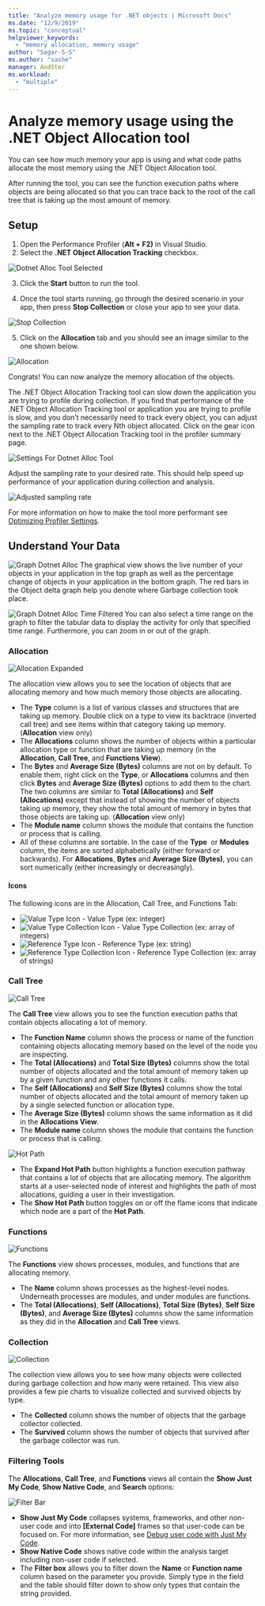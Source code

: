 ```yaml
---
title: "Analyze memory usage for .NET objects | Microsoft Docs"
ms.date: "12/9/2019"
ms.topic: "conceptual"
helpviewer_keywords:
  - "memory allocation, memory usage"
author: "Sagar-S-S"
ms.author: "sashe"
manager: AndSter
ms.workload:
  - "multiple"
---
```



# Analyze memory usage using the .NET Object Allocation tool

You can see how much memory your app is using and what code paths allocate the most memory using the .NET Object Allocation tool.

After running the tool, you can see the function execution paths where objects are being allocated so that you can trace back to the root of the call tree that is taking up the most amount of memory.

## Setup

1. Open the Performance Profiler (**Alt + F2)** in Visual Studio.
2. Select the **.NET Object Allocation Tracking** checkbox.

![Dotnet Alloc Tool Selected](../profiling/media/dotnetalloctoolselected.png "Dotnet Alloc Tool Selected")

3. Click the **Start** button to run the tool.

4. Once the tool starts running, go through the desired scenario in your app, then press **Stop Collection** or close your app to see your data.

![Stop Collection](../profiling/media/stopcollectionlighttheme.png "Stop Collection")

5. Click on the **Allocation** tab and you should see an image similar to the one shown below.

![Allocation](../profiling/media/allocationview.png "Allocation")

Congrats! You can now analyze the memory allocation of the objects.

The .NET Object Allocation Tracking tool can slow down the application you are trying to profile during collection. If you find that performance of the .NET Object Allocation Tracking tool or application you are trying to profile is slow, and you don’t necessarily need to track every object, you can adjust the sampling rate to track every Nth object allocated. Click on the gear icon next to the .NET Object Allocation Tracking tool in the profiler summary page.


![Settings For Dotnet Alloc Tool](../profiling/media/dotnetallocsettings.png "Settings For Dotnet Alloc Tool")

Adjust the sampling rate to your desired rate. This should help speed up performance of your application during collection and analysis.

![Adjusted sampling rate](../profiling/media/adjustedsamplingratedotnetalloctool.png "Adjusted sampling rate")

For more information on how to make the tool more performant see [Optimizing Profiler Settings](../profiling/optimizing-profiler-settings.md).

## Understand Your Data

![Graph Dotnet Alloc](../profiling/media/graphdotnetalloc.png "Graph Dotnet Alloc")
The graphical view shows the live number of your objects in your application in the top graph as well as the percentage change of objects in your application in the bottom graph. The red bars in the Object delta graph help you denote where Garbage collection took place.

![Graph Dotnet Alloc Time Filtered](../profiling/media/graphdotnetalloctimefiltered.png "Graph Dotnet Alloc Time Filtered")
You can also select a time range on the graph to filter the tabular data to display the activity for only that specified time range. Furthermore, you can zoom in or out of the graph.

### Allocation

![Allocation Expanded](../profiling/media/allocationexpandedlight.png "Allocation Expanded")

The allocation view allows you to see the location of objects that are allocating memory and how much memory those objects are allocating.

- The **Type** column is a list of various classes and structures that are taking up memory. Double click on a type to view its backtrace (inverted call tree) and see items within that category taking up memory. (**Allocation** view only)
- The **Allocations** column shows the number of objects within a particular allocation type or function that are taking up memory (in the **Allocation**, **Call Tree**, and **Functions View**).
- The **Bytes** and **Average Size (Bytes)** columns are not on by default. To enable them, right click on the **Type**, or **Allocations** columns and then click **Bytes** and **Average Size (Bytes)** options to add them to the chart. The two columns are similar to **Total (Allocations)** and **Self (Allocations)** except that instead of showing the number of objects taking up memory, they show the total amount of memory in bytes that those objects are taking up. (**Allocation** view only)
- The **Module name** column shows the module that contains the function or process that is calling.
- All of these columns are sortable. In the case of the **Type**  or **Modules** column, the items are sorted alphabetically (either forward or backwards). For **Allocations**, **Bytes** and **Average Size (Bytes)**, you can sort numerically (either increasingly or decreasingly).

#### Icons

The following icons are in the Allocation, Call Tree, and Functions Tab:

- ![Value Type Icon](../profiling/media/valuetypeicon.png "Value Type Icon") - Value Type (ex: integer)
- ![Value Type Collection Icon](../profiling/media/valuetypecollectionicon.png "Value Type Collection Icon") - Value Type Collection (ex: array of integers)
- ![Reference Type Icon](../profiling/media/referencetypeicon.png "Reference Type Icon") - Reference Type (ex: string)
- ![Reference Type Collection Icon](../profiling/media/referencetypecollectionicon.png "Reference Type Collection Icon") - Reference Type Collection (ex: array of strings)

### Call Tree

![Call Tree](../profiling/media/calltreelight.png "Call Tree")

The **Call Tree** view allows you to see the function execution paths that contain objects allocating a lot of memory.
- The **Function Name** column shows the process or name of the function containing objects allocating memory based on the level of the node you are inspecting.
- The **Total (Allocations)** and **Total Size (Bytes)** columns show the total number of objects allocated and the total amount of memory taken up by a given function and any other functions it calls.
- The **Self (Allocations)** and **Self Size (Bytes)** columns show the total number of objects allocated and the total amount of memory taken up by a single selected function or allocation type.
- The **Average Size (Bytes)** column shows the same information as it did in the **Allocations View**.
- The **Module name** column shows the module that contains the function or process that is calling.

![Hot Path](../profiling/media/hotpathlight.png "Hot Path")

- The **Expand Hot Path** button highlights a function execution pathway that contains a lot of objects that are allocating memory. The algorithm starts at a user-selected node of interest and highlights the path of most allocations, guiding a user in their investigation.
- The **Show Hot Path** button toggles on or off the flame icons that indicate which node are a part of the **Hot Path**.

### Functions

![Functions](../profiling/media/functionslight.png "Functions")

The **Functions** view shows processes, modules, and functions that are allocating memory.

- The **Name** column shows processes as the highest-level nodes. Underneath processes are modules, and under modules are functions.
- The **Total (Allocations)**, **Self (Allocations)**, **Total Size (Bytes)**, **Self Size (Bytes)**, and **Average Size (Bytes)** columns show the same information as they did in the **Allocation** and **Call Tree** views.

### Collection

![Collection](../profiling/media/collectionlight.png "Collection")

The collection view allows you to see how many objects were collected during garbage collection and how many were retained. This view also provides a few pie charts to visualize collected and survived objects by type.

- The **Collected** column shows the number of objects that the garbage collector collected.
- The **Survived** column shows the number of objects that survived after the garbage collector was run.

### Filtering Tools

The **Allocations**, **Call Tree**, and **Functions** views all contain the **Show Just My Code**, **Show Native Code**, and **Search** options:

![Filter Bar](../profiling/media/filterbar.png "Filter Bar")

- **Show Just My Code** collapses systems, frameworks, and other non-user code and into **[External Code]** frames so that user-code can be focused on. For more information, see [Debug user code with Just My Code](../debugger/just-my-code.md).
- **Show Native Code** shows native code within the analysis target including non-user code if selected.
- The **Filter box** allows you to filter down the **Name** or **Function name** column based on the parameter you provide. Simply type in the field and the table should filter down to show only types that contain the string provided.
